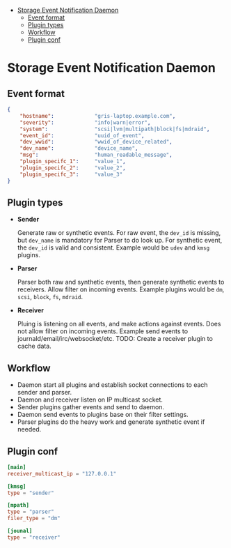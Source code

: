 <!-- vim-markdown-toc GFM -->

* [Storage Event Notification Daemon](#storage-event-notification-daemon)
    * [Event format](#event-format)
    * [Plugin types](#plugin-types)
    * [Workflow](#workflow)
    * [Plugin conf](#plugin-conf)

<!-- vim-markdown-toc -->

# Storage Event Notification Daemon

## Event format
```json
{
    "hostname":             "gris-laptop.example.com",
    "severity":             "info|warn|error",
    "system":               "scsi|lvm|multipath|block|fs|mdraid",
    "event_id":             "uuid_of_event",
    "dev_wwid":             "wwid_of_device_related",
    "dev_name":             "device_name",
    "msg":                  "human_readable_message",
    "plugin_specifc_1":     "value_1",
    "plugin_specifc_2":     "value_2",
    "plugin_specifc_3":     "value_3"
}
```

## Plugin types
* **Sender**

  Generate raw or synthetic events.
  For raw event, the `dev_id` is missing, but `dev_name` is mandatory for
  Parser to do look up.
  For synthetic event, the `dev_id` is valid and consistent.
  Example would be `udev` and `kmsg` plugins.

* **Parser**

  Parser both raw and synthetic events, then generate synthetic events to
  receivers. Allow filter on incoming events.
  Example plugins would be `dm`, `scsi`, `block`, `fs`, `mdraid`.

* **Receiver**

  Pluing is listening on all events, and make actions against events. Does
  not allow filter on incoming events.
  Example send events to journald/email/irc/websocket/etc.
  TODO: Create a receiver plugin to cache data.

## Workflow

* Daemon start all plugins and establish socket connections to each sender
  and parser.
* Daemon and receiver listen on IP multicast socket.
* Sender plugins gather events and send to daemon.
* Daemon send events to plugins base on their filter settings.
* Parser plugins do the heavy work and generate synthetic event if needed.

## Plugin conf

```toml
[main]
receiver_multicast_ip = "127.0.0.1"

[kmsg]
type = "sender"

[mpath]
type = "parser"
filer_type = "dm"

[jounal]
type = "receiver"
```
